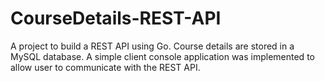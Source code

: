 # CourseDetails-REST-API
A project to build a REST API using Go. Course details are stored in a MySQL database. A simple client console application was implemented to allow user to communicate with the REST API.

